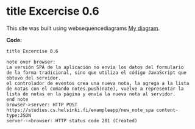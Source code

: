 # title Excercise 0.6

This site was built using websequencediagrams [My diagram](https://www.websequencediagrams.com/cgi-bin/cdraw?lz=dGl0bGUgRXhjZXJjaXNlIDAuNgoKbm90ZSBvdmVyIGJyb3dzZXI6CkxhIHZlcnNpw7NuIFNQQSBkZSBsYSBhcGxpY2FjABEFbm8gZW52w61hIGxvcyBkYXRvcyBkZWwgZm9ybXVsYXJpbwoALwZmb3JtYSB0cmFkaWNpb25hbCwgc2lubyBxdWUgdXRpbGl6YSBlbCBjw7NkaWdvIEphdmFTY3JpcHQgcXVlCm9idHV2bwBVBXNlcnZpZG9yLiAKZWwgY29udHJvbGFkb3IgZGUgZXZlbnRvcyBjcmVhIHVuYSBudWV2YSBub3RhLACBNgVncmVnYSBhIGxhIGxpc3RhCmRlABkFcyBjb24AfAVvbWFuZG8gbm90ZXMucHVzaChub3RlKSwgdnVlbHZlIGEgcmVwcmVzZW50YXIgbGEKAEMFIAA_CWVuIGxhIHDDoWdpbmEgeQCCFgkAgQAMIGEAgT0LCmVuZABqBQoAgnEHLT5zZXJ2ZXI6IEhUVFAgUE9TVCBodHRwczovL3N0dWRpZXMuY3MuaGVsc2lua2kuZmkvZXhhbXBsZWFwcC9uZXdfbm90ZV9zcGEAghoFZW50LXR5cGU6SlNPTgoAVQYtLT4Ag10IAF8Gc3RhdHVzIGNvZGUgMjAxIChDcmVhdGVkKQo&s=default).

**Code:**
```
title Excercise 0.6

note over browser:
La versión SPA de la aplicación no envía los datos del formulario
de la forma tradicional, sino que utiliza el código JavaScript que
obtuvo del servidor. 
el controlador de eventos crea una nueva nota, la agrega a la lista
de notas con el comando notes.push(note), vuelve a representar la
lista de notas en la página y envía la nueva nota al servidor.
end note
browser->server: HTTP POST https://studies.cs.helsinki.fi/exampleapp/new_note_spa content-type:JSON
server-->browser: HTTP status code 201 (Created)
```